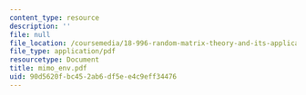 ```yaml
---
content_type: resource
description: ''
file: null
file_location: /coursemedia/18-996-random-matrix-theory-and-its-applications-spring-2004/90d5620fbc452ab6df5ee4c9eff34476_mimo_env.pdf
file_type: application/pdf
resourcetype: Document
title: mimo_env.pdf
uid: 90d5620f-bc45-2ab6-df5e-e4c9eff34476
---
```

